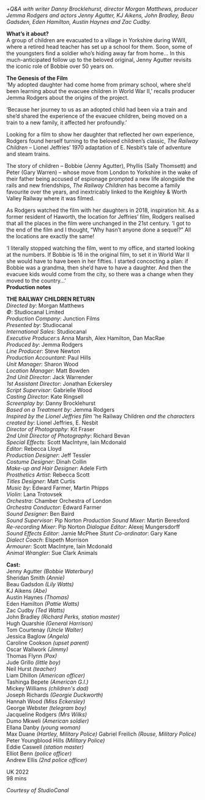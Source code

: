 

+_Q&A with writer Danny Brocklehurst, director Morgan Matthews, producer Jemma Rodgers and actors Jenny Agutter, KJ Aikens, John Bradley, Beau Gadsden, Eden Hamilton, Austin Haynes and Zac Cudby._  

**What’s it about?**  
A group of children are evacuated to a village in Yorkshire during WWII, where a retired head teacher has set up a school for them. Soon, some of the youngsters find a soldier who’s hiding away far from home... In this much-anticipated follow up to the beloved original, Jenny Agutter revisits the iconic role of Bobbie over 50 years on.  

**The Genesis of the Film**  
‘My adopted daughter had come home from primary school, where she’d been learning about the evacuee children in World War II,’ recalls producer Jemma Rodgers about the origins of the project.

‘Because her journey to us as an adopted child had been via a train and she’d shared the experience of the evacuee children, being moved on a train to a new family, it affected her profoundly.’

Looking for a film to show her daughter that reflected her own experience, Rodgers found herself turning to the beloved children’s classic, _The Railway Children_ – Lionel Jeffries’ 1970 adaptation of E. Nesbit’s tale of adventure and steam trains.

The story of children – Bobbie (Jenny Agutter), Phyllis (Sally Thomsett) and Peter (Gary Warren) – whose move from London to Yorkshire in the wake of their father being accused of espionage prompted a new life alongside the rails and new friendships, _The Railway Children_ has become a family favourite over the years, and inextricably linked to the Keighley & Worth Valley Railway where it was filmed.

As Rodgers watched the film with her daughters in 2018, inspiration hit. As a former resident of Haworth, the location for Jeffries’ film, Rodgers realised that all the places in the film were unchanged in the 21st century. ‘I got to the end of the film and I thought, “Why hasn’t anyone done a sequel?” All the locations are exactly the same!

‘I literally stopped watching the film, went to my office, and started looking at the numbers. If Bobbie is 16 in the original film, to set it in World War II she would have to have been in her fifties. I started concocting a plan: if Bobbie was a grandma, then she’d have to have a daughter. And then the evacuee kids would come from the city, so there was a change when they moved to the country…’  
**Production notes**  

**THE RAILWAY CHILDREN RETURN**  
_Directed by_: Morgan Matthews  
_©_: Studiocanal Limited  
_Production Company_: Junction Films  
_Presented by_: Studiocanal  
_International Sales_: Studiocanal  
_Executive Producer_:s Anna Marsh, Alex Hamilton,
Dan MacRae  
_Produced by_: Jemma Rodgers  
_Line Producer_: Steve Newton  
_Production Accountant_: Paul Hills  
_Unit Manager_: Sharon Wood  
_Location Manager_: Matt Bowden  
_2nd Unit Director_: Jack Warrender  
_1st Assistant Director_: Jonathan Eckersley  
_Script Supervisor_: Gabrielle Wood  
_Casting Director_: Kate Ringsell  
_Screenplay by_: Danny Brocklehurst  
_Based on a Treatment by_: Jemma Rodgers  
_Inspired by the Lionel Jeffries film_ 'he Railway Children _and the characters created by_: Lionel Jeffries, E. Nesbit  
_Director of Photography_: Kit Fraser  
_2nd Unit Director of Photography_: Richard Bevan  
_Special Effects_: Scott MacIntyre, Iain Mcdonald  
_Editor_: Rebecca Lloyd  
_Production Designer_: Jeff Tessler  
_Costume Designer_: Dinah Collin  
_Make-up and Hair Designer_: Adele Firth  
_Prosthetics Artist_: Rebecca Scott  
_Titles Designer_: Matt Curtis  
_Music by_: Edward Farmer, Martin Phipps  
_Violin_: Lana Trotovsek  
_Orchestra_: Chamber Orchestra of London  
_Orchestra Conductor_: Edward Farmer  
_Sound Designer_: Ben Baird  
_Sound Supervisor_: Pip Norton
_Production Sound Mixer_: Martin Beresford  
_Re-recording Mixer_: Pip Norton
_Dialogue Editor_: Alexej Mungersdorff  
_Sound Effects Editor_: Jamie McPhee
_Stunt Co-ordinator_: Gary Kane  
_Dialect Coach_: Elspeth Morrison  
_Armourer_: Scott MacIntyre, Iain Mcdonald  
_Animal Wrangler_: Sue Clark Animals  

**Cast:**   
Jenny Agutter _(Bobbie Waterbury)_  
Sheridan Smith _(Annie)_  
Beau Gadsdon _(Lily Watts)_  
KJ Aikens _(Abe)_  
Austin Haynes _(Thomas)_  
Eden Hamilton _(Pattie Watts)_  
Zac Cudby _(Ted Watts)_  
John Bradley _(Richard Perks, station master)_  
Hugh Quarshie _(General Harrison)_  
Tom Courtenay _(Uncle Walter)_  
Jessica Baglow _(Angela)_  
Caroline Cookson _(upset parent)_  
Oscar Wallwork _(Jimmy)_  
Thomas Flynn _(Pox)_  
Jude Grillo _(little boy)_  
Neil Hurst _(teacher)_  
Liam Dhillon _(American officer)_  
Tashinga Bepete _(American G.I.)_  
Mickey Williams _(children's dad)_  
Joseph Richards _(Georgie Duckworth)_  
Hannah Wood _(Miss Eckersley)_  
George Webster _(telegram boy)_  
Jacqueline Rodgers _(Mrs Wilks)_  
Dumo Mkweli _(American soldier)_  
Ellana Danby _(young woman)_  
Max Duane _(Hartley, Military Police)_
Gabriel Freilich _(Rouse, Military Police)_  
Peter Youngblood Hills _(Military Police)_  
Eddie Caswell _(station master)_  
Elliot Benn _(police officer)_  
Andrew Ellis _(2nd police officer)_

UK 2022  
98 mins  

_Courtesy of StudioCanal_  
<!--stackedit_data:
eyJoaXN0b3J5IjpbLTEzODk2NDUwMDddfQ==
-->